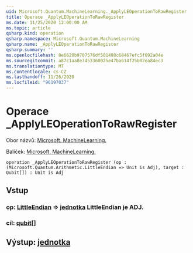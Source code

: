 ```yaml
---
uid: Microsoft.Quantum.MachineLearning._ApplyLEOperationToRawRegister
title: Operace _ApplyLEOperationToRawRegister
ms.date: 11/25/2020 12:00:00 AM
ms.topic: article
qsharp.kind: operation
qsharp.namespace: Microsoft.Quantum.MachineLearning
qsharp.name: _ApplyLEOperationToRawRegister
qsharp.summary: ''
ms.openlocfilehash: 8e6620b9707576df581498c68467efc5f092a04e
ms.sourcegitcommit: a87c1aa8e7453360025e47ba614f25b02ea84ec3
ms.translationtype: MT
ms.contentlocale: cs-CZ
ms.lasthandoff: 11/26/2020
ms.locfileid: "96197037"
---
```

# <a name="_applyleoperationtorawregister-operation"></a>Operace _ApplyLEOperationToRawRegister

Obor názvů: [Microsoft. MachineLearning.](xref:Microsoft.Quantum.MachineLearning)

Balíček: [Microsoft. MachineLearning.](https://nuget.org/packages/Microsoft.Quantum.MachineLearning)




```qsharp
operation _ApplyLEOperationToRawRegister (op : (Microsoft.Quantum.Arithmetic.LittleEndian => Unit is Adj), target : Qubit[]) : Unit is Adj
```


## <a name="input"></a>Vstup

### <a name="op--littleendian--unit--is-adj"></a>op: [LittleEndian](xref:Microsoft.Quantum.Arithmetic.LittleEndian) => [jednotka](xref:microsoft.quantum.lang-ref.unit) LittleEndian je ADJ.




### <a name="target--qubit"></a>cíl: [qubit](xref:microsoft.quantum.lang-ref.qubit)[]





## <a name="output--unit"></a>Výstup: [jednotka](xref:microsoft.quantum.lang-ref.unit)

